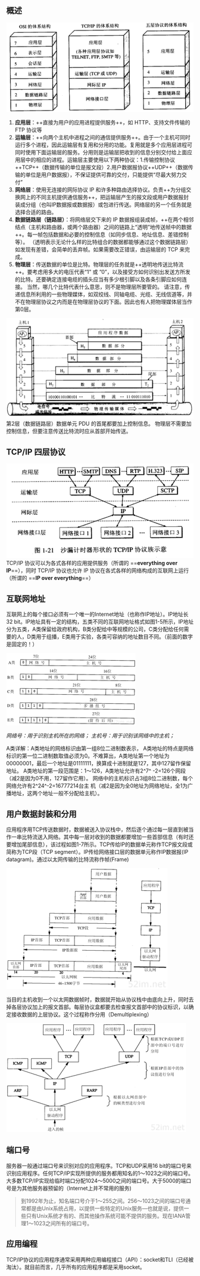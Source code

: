 ## 概述

![](./images/osi_tcpIp.png)

1. **应用层**：++直接为用户的应用进程提供服务++，如 HTTP、支持文件传输的 FTP 协议等
2. **运输层**：++向两个主机中进程之间的通信提供服务++。由于一个主机可同时运行多个进程，因此运输层有复用和分用的功能。复用就是多个应用层进程可同时使用下面运输层的服务。分用则是运输层把收到的信息分别交付给上面应用层中的相应的进程。运输层主要使用以下两种协议：1.传输控制协议++TCP++（数据传输的单位是报文段）2.用户数据报协议++UDP++（数据传输的单位是用户数据报），不保证提供可靠的交付，只能提供“尽最大努力交付”
3. **网络层**：使用无连接的网际协议 IP 和许多种路由选择协议。负责++为分组交换网上的不同主机提供通信服务++，把运输层产生的报文段或用户数据报封装成分组（也叫IP数据报或数据报）或包进行传送。网络层的另一个任务就是选择合适的路由。
4. **数据链路层（链路层）**：将网络层交下来的 IP 数据报组装成帧，++在两个相邻结点（主机和路由器，或两个路由器）之间的链路上“透明”地传送帧中的数据++。每一帧包括数据和必要的控制信息（如同步信息、地址信息、差错控制等）。
（透明表示无论什么样的比特组合的数据都能够通过这个数据链路层）
如发现有差错，会简单的丢弃帧。如果需要改正错误，由运输层的 TCP 来完成。
5. **物理层**：传送数据的单位是比特。物理层的任务就是++透明地传送比特流++。要考虑用多大的电压代表“1” 或 ”0”，以及接受方如何识别出发送方所发的比特。还要确定连接电缆的插头应当有多少根引脚以及各条引脚应如何连接。
当然，哪几个比特代表什么意思，则不是物理层所要管的。
请注意，传递信息所利用的一些物理媒体，如双绞线、同轴电缆、光缆、无线信道等，并不在物理层协议之内而是在物理层协议的下面。因此也有人把物理媒体层当作第0层。

![](./images/001.png)
第2层（数据链路层）数据单元 PDU 的首尾都要加上控制信息。
物理层不需要加控制信息，但要注意传送比特流时应从首部开始传送。

## TCP/IP 四层协议

![](./images/tcp.png)
TCP/IP 协议可以为各式各样的应用提供服务（所谓的 ==**everything over IP**==），同时
TCP/IP 协议也允许 IP 协议在各式各样的网络构成的互联网上运行（所谓的 ==**IP over everything**==）

## 互联网地址

互联网上的每个接口必须有一个唯一的Internet地址（也称作IP地址）。IP地址长32 bit。IP地址具有一定的结构，五类不同的互联网地址格式如图1-5所示，IP地址分为五类，A类保留给政府机构，B类分配给中等规模的公司，C类分配给任何需要的人，D类用于组播，E类用于实验，各类可容纳的地址数目不同。（前面的数字是固定的！）

![](./images/04.png)

*网络号：用于识别主机所在的网络；
主机号：用于识别该网络中的主机；*

A类详解：A类地址的网络标识由第一组8位二进制数表示， A类地址的特点是网络标识的第一位二进制数取值必须为0。不难算出，A类地址第一个地址为00000001，最后一个地址是01111111，换算成十进制就是127，其中127留作保留地址。
A类地址的第一段范围是：1～126，A类地址允许有2^7^ -2=126个网段（减2是因为0不用，127留作它用）。
网络中的主机标识占3组8位二进制数，每个网络允许有2^24^-2=16777214台主
机（减2是因为全0地址为网络地址，全1为广播地址，这两个地址一般不分配给主机）。

## 用户数据封装和分用

应用程序用TCP传送数据时，数据被送入协议栈中，然后逐个通过每一层直到被当作一串比特流送入网络。其中每一层对收到的数据都要增加一些首部信息（有时还要增加尾部信息），该过程如图1-7所示。TCP传给IP的数据单元称作TCP报文段或简称为TCP段（TCP segment）。IP传给网络接口层的数据单元称作IP数据报(IP datagram)。通过以太网传输的比特流称作帧(Frame)

![](./images/5.png)

当目的主机收到一个以太网数据帧时，数据就开始从协议栈中由底向上升，同时去掉各层协议加上的报文首部。每层协议盒都要去检查报文首部中的协议标识，以确定接收数据的上层协议。这个过程称作分用（Demultiplexing）

![](./images/6.png)

## 端口号

服务器一般通过端口号来识别对应的应用程序。TCP和UDP采用16 bit的端口号来识别应用程序。任何TCP/IP实现所提供的服务都用知名的1～1023之间的端口号。大多数TCP/IP实现给临时端口分配1024～5000之间的端口号。大于5000的端口号是为其他服务器预留的（Internet上并不常用的服务)

> 到1992年为止，知名端口号介于1～255之间。256～1023之间的端口号通常都是由Unix系统占用，以提供一些特定的Unix服务—也就是说，提供一些只有Unix系统才有的、而其他操作系统可能不提供的服务。现在IANA管理1～1023之间所有的端口号。



## 应用编程

TCP/IP协议的应用程序通常采用两种应用编程接口（API）：socket和TLI（已经被淘汰）。就目前而言，几乎所有的应用程序都是采用socket。